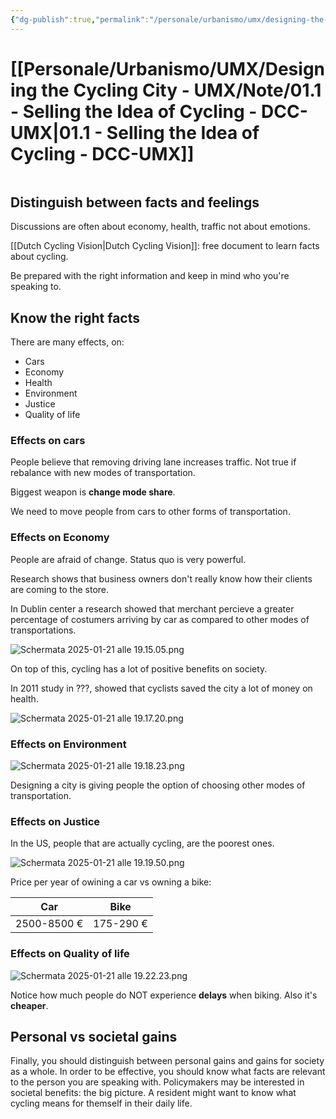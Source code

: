 ```yaml
---
{"dg-publish":true,"permalink":"/personale/urbanismo/umx/designing-the-cycling-city-umx/note/01-1-selling-the-idea-of-cycling-dcc-umx/","tags":["UMX"]}
---
```


# [[Personale/Urbanismo/UMX/Designing the Cycling City - UMX/Note/01.1 - Selling the Idea of Cycling - DCC-UMX\|01.1 - Selling the Idea of Cycling - DCC-UMX]]
```table-of-contents
```
## Distinguish between facts and feelings

Discussions are often about economy, health, traffic not about emotions.

[[Dutch Cycling Vision\|Dutch Cycling Vision]]: free document to learn facts about cycling.

Be prepared with the right information and keep in mind who you're speaking to.

## Know the right facts

There are many effects, on:
- Cars
- Economy
- Health
- Environment
- Justice
- Quality of life

### Effects on cars

People believe that removing driving lane increases traffic. Not true if rebalance with new modes of transportation.

Biggest weapon is **change mode share**.

We need to move people from cars to other forms of transportation.

### Effects on Economy

People are afraid of change. Status quo is very powerful.

Research shows that business owners don't really know how their clients are coming to the store.

In Dublin center a research showed that merchant percieve a greater percentage of costumers arriving by car as compared to other modes of transportations.

![Schermata 2025-01-21 alle 19.15.05.png](/img/user/Personale/Urbanismo/UMX/Designing%20the%20Cycling%20City%20-%20UMX/Note/Allegati/Schermata%202025-01-21%20alle%2019.15.05.png)


On top of this, cycling has a lot of positive benefits on society.

In 2011 study in ???, showed that cyclists saved the city a lot of money on health.

![Schermata 2025-01-21 alle 19.17.20.png](/img/user/Personale/Urbanismo/UMX/Designing%20the%20Cycling%20City%20-%20UMX/Note/Allegati/Schermata%202025-01-21%20alle%2019.17.20.png)

### Effects on Environment

![Schermata 2025-01-21 alle 19.18.23.png](/img/user/Personale/Urbanismo/UMX/Designing%20the%20Cycling%20City%20-%20UMX/Note/Allegati/Schermata%202025-01-21%20alle%2019.18.23.png)

Designing a city is giving people the option of choosing other modes of transportation.

### Effects on Justice

In the US, people that are actually cycling, are the poorest ones.

![Schermata 2025-01-21 alle 19.19.50.png](/img/user/Personale/Urbanismo/UMX/Designing%20the%20Cycling%20City%20-%20UMX/Note/Allegati/Schermata%202025-01-21%20alle%2019.19.50.png)


Price per year of owining a car vs owning a bike:

| Car         | Bike      |
| ----------- | --------- |
| 2500-8500 € | 175-290 € |

### Effects on Quality of life

![Schermata 2025-01-21 alle 19.22.23.png](/img/user/Personale/Urbanismo/UMX/Designing%20the%20Cycling%20City%20-%20UMX/Note/Allegati/Schermata%202025-01-21%20alle%2019.22.23.png)

Notice how much people do NOT experience **delays** when biking. Also it's **cheaper**.


## Personal vs societal gains

Finally, you should distinguish between personal gains and gains for society as a whole. In order to be effective, you should know what facts are relevant to the person you are speaking with. Policymakers may be interested in societal benefits: the big picture. A resident might want to know what cycling means for themself in their daily life.

